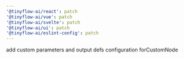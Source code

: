```yaml
---
'@tinyflow-ai/react': patch
'@tinyflow-ai/vue': patch
'@tinyflow-ai/svelte': patch
'@tinyflow-ai/ui': patch
'@tinyflow-ai/eslint-config': patch
---
```


add custom parameters and output defs configuration forCustomNode
